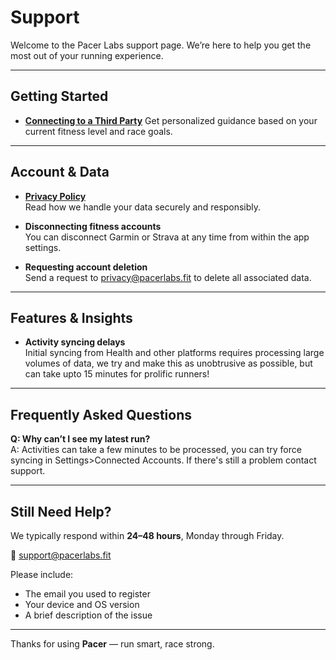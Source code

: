 
# Support

Welcome to the Pacer Labs support page. We’re here to help you get the most out of your running experience.

---

## Getting Started

- **[Connecting to a Third Party](connect.md)**
  Get personalized guidance based on your current fitness level and race goals.

---

## Account & Data

- **[Privacy Policy](privacy-policy.md)**  
  Read how we handle your data securely and responsibly.

- **Disconnecting fitness accounts**  
  You can disconnect Garmin or Strava at any time from within the app settings.

- **Requesting account deletion**  
  Send a request to [privacy@pacerlabs.fit](mailto:privacy@pacerlabs.fit) to delete all associated data.

---

## Features & Insights

- **Activity syncing delays**  
 Initial syncing from Health and other platforms requires processing large volumes of data, we try and make this as unobtrusive as possible, but can take upto 15 minutes for prolific runners!

---

## Frequently Asked Questions

**Q: Why can’t I see my latest run?**  
A: Activities can take a few minutes to be processed, you can try force syncing in Settings>Connected Accounts. If there's still a problem contact support.

---

## Still Need Help?

We typically respond within **24–48 hours**, Monday through Friday.

📧 [support@pacerlabs.fit](mailto:support@pacerlabs.fit)

Please include:
- The email you used to register
- Your device and OS version
- A brief description of the issue

---

Thanks for using **Pacer** — run smart, race strong.
